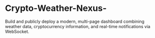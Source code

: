 # Crypto-Weather-Nexus-
Build and publicly deploy a modern, multi-page dashboard combining weather data, cryptocurrency information, and real-time notifications via WebSocket.
